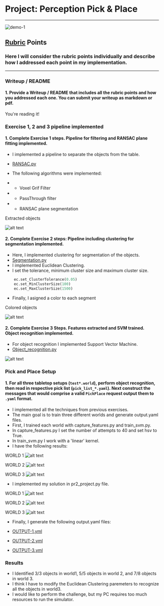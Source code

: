 # Project: Perception Pick & Place

---

![demo-1](https://user-images.githubusercontent.com/20687560/28748231-46b5b912-7467-11e7-8778-3095172b7b19.png)


[//]: # (Image References)

[exercise1]: ./images/Exercise-1.png
[exercise2]: ./images/Exercise-2.png
[exercise3]: ./images/Exercise-3.png
[world1-training]: ./images/world1-training.png
[world1-recognition]: ./images/world1-recognition.png
[world2-training]: ./images/world2-training.png
[world2-recognition]: ./images/world2-recognition.png
[world3-training]: ./images/world3-training.png
[world3-recognition]: ./images/world3-recognition.png

## [Rubric](https://review.udacity.com/#!/rubrics/1067/view) Points
### Here I will consider the rubric points individually and describe how I addressed each point in my implementation.  

---
### Writeup / README

#### 1. Provide a Writeup / README that includes all the rubric points and how you addressed each one.  You can submit your writeup as markdown or pdf.  

You're reading it!

### Exercise 1, 2 and 3 pipeline implemented
#### 1. Complete Exercise 1 steps. Pipeline for filtering and RANSAC plane fitting implemented.
* I implemented a pipeline to separate the objects from the table. 
* [RANSAC.py](./Exercise-1/RANSAC.py)

* The following algorithms were implemented: 
* * Voxel Grif Filter
* * PassThrough filter
* * RANSAC plane segmentation

Extracted objects

![alt text][exercise1]

#### 2. Complete Exercise 2 steps: Pipeline including clustering for segmentation implemented.  
* Here, I implemented clustering for segmentation of the objects.
* [Segmentation.py](./Exercise-2/sensor_stick/scripts/segmentation.py)
* I implemented Euclidean Clustering.
* I set the tolerance, minimum cluster size and maximum cluster size.

```python
    ec.set_ClusterTolerance(0.05)
    ec.set_MinClusterSize(100)
    ec.set_MaxClusterSize(1500)
```
* Finally, I asigned a color to each segment

Colored objects

![alt text][exercise2]

#### 2. Complete Exercise 3 Steps.  Features extracted and SVM trained.  Object recognition implemented.

* For object recognition I implemented Support Vector Machine. 
* [Object_recognition.py](./Exercise-3/sensor_stick/scripts/object_recognition.py)

![alt text][exercise3]

### Pick and Place Setup

#### 1. For all three tabletop setups (`test*.world`), perform object recognition, then read in respective pick list (`pick_list_*.yaml`). Next construct the messages that would comprise a valid `PickPlace` request output them to `.yaml` format.

* I implemented all the techniques from previous exercises. 
* The main goal is to train three different worlds and generate output.yaml files.
* First, I trained each world with capture_features.py and train_svm.py.
* In capture_features.py I set the number of attempts to 40 and set hsv to True.
* In train_svm.py  I work with a 'linear' kernel.
* I have the following results:

WORLD 1
![alt text][world1-training]

WORLD 2
![alt text][world2-training]

WORLD 3
![alt text][world3-training]

* I implemented my solution in pr2_project.py file. 

WORLD 1
![alt text][world3-recognition]

WORLD 2
![alt text][world3-recognition]

WORLD 3
![alt text][world3-recognition]

* Finally, I generate the following output.yaml files: 

* [OUTPUT-1.yml](./RoboND-Perception-Project/pr2_robot/scripts/output_1.yaml)
* [OUTPUT-2.yml](./RoboND-Perception-Project/pr2_robot/scripts/output_2.yaml)
* [OUTPUT-3.yml](./RoboND-Perception-Project/pr2_robot/scripts/output_3.yaml)


### Results

* I  Identified 3/3 objects in world1, 5/5 objects in world 2, and 7/8 objects in world 3.
* I think I have to modify the Euclidean Clustering paremeters to recognize all the objects in world3.
* I would like to perform the challenge, but my PC requires too much resources to run the simulator.


